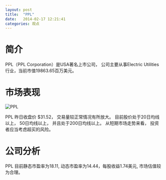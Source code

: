 ```yaml
---
layout: post
title:  "PPL"
date:   2014-02-17 12:21:41
categories: 观点
---
```


# 简介
PPL（PPL Corporation）是USA著名上市公司，
公司主要从事Electric Utilities行业，当前市值19863.65百万美元。

# 市场表现

![PPL](http://finviz.com/chart.ashx?t=PPL&ty=c&ta=1&p=d&s=l)

PPL 昨日收盘价 $31.52，
交易量较正常情况有所放大。
目前股价处于20日均线以上，
50日均线以上，
并且处于200日均线以上。
从短期市场走势来看，
投资者应当考虑超买的风险。

# 公司分析
PPL 目前静态市盈率为18.11, 动态市盈率为14.44，每股收益1.74美元,
市场估值较为合理。
